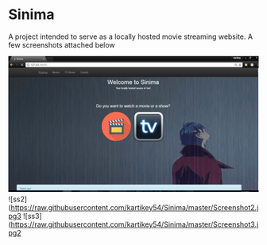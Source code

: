# Sinima

A project intended to serve as a locally hosted movie streaming website. A few screenshots attached below

![ss1](https://raw.githubusercontent.com/kartikey54/Sinima/master/Screenshot1.jpg)
![ss2](https://raw.githubusercontent.com/kartikey54/Sinima/master/Screenshot2.jpg3
![ss3](https://raw.githubusercontent.com/kartikey54/Sinima/master/Screenshot3.jpg2
